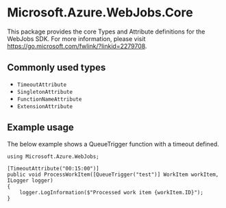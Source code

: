 ﻿# Microsoft.Azure.WebJobs.Core

This package provides the core Types and Attribute definitions for the WebJobs SDK. For more information, please visit https://go.microsoft.com/fwlink/?linkid=2279708.

## Commonly used types

- `TimeoutAttribute`
- `SingletonAttribute`
- `FunctionNameAttribute`
- `ExtensionAttribute`

## Example usage

The below example shows a QueueTrigger function with a timeout defined.

``` CSharp
using Microsoft.Azure.WebJobs;

[TimeoutAttribute("00:15:00")]
public void ProcessWorkItem([QueueTrigger("test")] WorkItem workItem, ILogger logger)
{
    logger.LogInformation($"Processed work item {workItem.ID}");
}
```